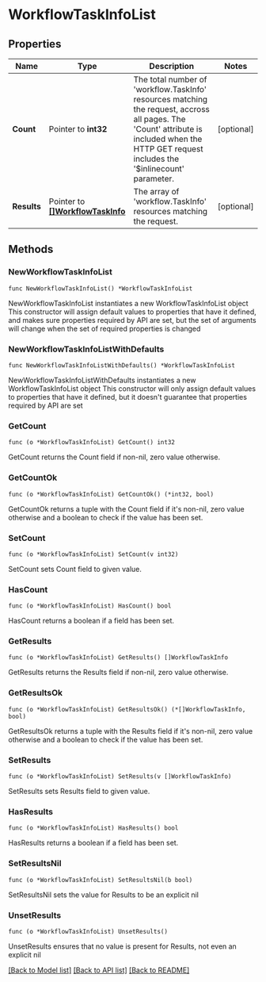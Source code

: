# WorkflowTaskInfoList

## Properties

Name | Type | Description | Notes
------------ | ------------- | ------------- | -------------
**Count** | Pointer to **int32** | The total number of &#39;workflow.TaskInfo&#39; resources matching the request, accross all pages. The &#39;Count&#39; attribute is included when the HTTP GET request includes the &#39;$inlinecount&#39; parameter. | [optional] 
**Results** | Pointer to [**[]WorkflowTaskInfo**](workflow.TaskInfo.md) | The array of &#39;workflow.TaskInfo&#39; resources matching the request. | [optional] 

## Methods

### NewWorkflowTaskInfoList

`func NewWorkflowTaskInfoList() *WorkflowTaskInfoList`

NewWorkflowTaskInfoList instantiates a new WorkflowTaskInfoList object
This constructor will assign default values to properties that have it defined,
and makes sure properties required by API are set, but the set of arguments
will change when the set of required properties is changed

### NewWorkflowTaskInfoListWithDefaults

`func NewWorkflowTaskInfoListWithDefaults() *WorkflowTaskInfoList`

NewWorkflowTaskInfoListWithDefaults instantiates a new WorkflowTaskInfoList object
This constructor will only assign default values to properties that have it defined,
but it doesn't guarantee that properties required by API are set

### GetCount

`func (o *WorkflowTaskInfoList) GetCount() int32`

GetCount returns the Count field if non-nil, zero value otherwise.

### GetCountOk

`func (o *WorkflowTaskInfoList) GetCountOk() (*int32, bool)`

GetCountOk returns a tuple with the Count field if it's non-nil, zero value otherwise
and a boolean to check if the value has been set.

### SetCount

`func (o *WorkflowTaskInfoList) SetCount(v int32)`

SetCount sets Count field to given value.

### HasCount

`func (o *WorkflowTaskInfoList) HasCount() bool`

HasCount returns a boolean if a field has been set.

### GetResults

`func (o *WorkflowTaskInfoList) GetResults() []WorkflowTaskInfo`

GetResults returns the Results field if non-nil, zero value otherwise.

### GetResultsOk

`func (o *WorkflowTaskInfoList) GetResultsOk() (*[]WorkflowTaskInfo, bool)`

GetResultsOk returns a tuple with the Results field if it's non-nil, zero value otherwise
and a boolean to check if the value has been set.

### SetResults

`func (o *WorkflowTaskInfoList) SetResults(v []WorkflowTaskInfo)`

SetResults sets Results field to given value.

### HasResults

`func (o *WorkflowTaskInfoList) HasResults() bool`

HasResults returns a boolean if a field has been set.

### SetResultsNil

`func (o *WorkflowTaskInfoList) SetResultsNil(b bool)`

 SetResultsNil sets the value for Results to be an explicit nil

### UnsetResults
`func (o *WorkflowTaskInfoList) UnsetResults()`

UnsetResults ensures that no value is present for Results, not even an explicit nil

[[Back to Model list]](../README.md#documentation-for-models) [[Back to API list]](../README.md#documentation-for-api-endpoints) [[Back to README]](../README.md)


